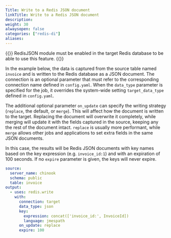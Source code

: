 ```yaml
---
Title: Write to a Redis JSON document
linkTitle: Write to a Redis JSON document
description:
weight: 30
alwaysopen: false
categories: ["redis-di"]
aliases: 
---
```


{{<note>}}
RedisJSON module must be enabled in the target Redis database to be able to use this feature.
{{</note>}}

In the example below, the data is captured from the source table named `invoice` and is written to the Redis database as a JSON document. The connection is an optional parameter that must refer to the corresponding connection name defined in `config.yaml`. When the `data_type` parameter is specified for the job, it overrides the system-wide setting `target_data_type` defined in `config.yaml`. 

The additional optional parameter `on_update` can specify the writing strategy (`replace`, the default, or `merge`). This will affect how the document is written to the target. Replacing the document will overwrite it completely, while merging will update it with the fields captured in the source, keeping any the rest of the document intact. `replace` is usually more performant, while `merge` allows other jobs and applications to set extra fields in the same JSON documents. 

In this case, the results will be Redis JSON documents with key names based on the key expression (e.g. `invoice_id:1`) and with an expiration of 100 seconds. If no `expire` parameter is given, the keys will never expire.    

```yaml
source:
  server_name: chinook
  schema: public
  table: invoice
output:
  - uses: redis.write
    with:
      connection: target
      data_type: json
      key:
        expression: concat(['invoice_id:', InvoiceId])
        language: jmespath
      on_update: replace        
      expire: 100
```